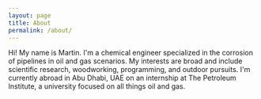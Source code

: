 ```yaml
---
layout: page
title: About
permalink: /about/
---
```


Hi! My name is Martin. I'm a chemical engineer specialized in the corrosion of pipelines
in oil and gas scenarios. My interests are broad and include scientific research, woodworking, programming,
and outdoor pursuits. I'm currently abroad in Abu Dhabi, UAE on an internship at The Petroleum Institute,
a university focused on all things oil and gas.
